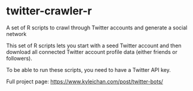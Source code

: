 # twitter-crawler-r
A set of R scripts to crawl through Twitter accounts and generate a social network

This set of R scripts lets you start with a seed Twitter account and then download all connected Twitter account profile data (either friends or followers).

To be able to run these scripts, you need to have a Twitter API key.

Full project page:
https://www.kyleichan.com/post/twitter-bots/
